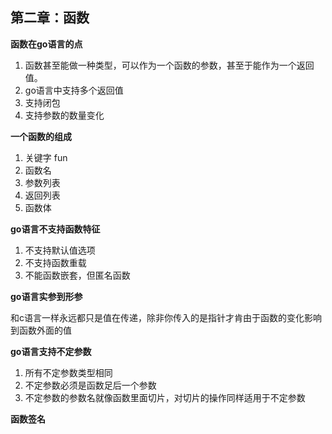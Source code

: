 ## 第二章：函数

**函数在go语言的点**

1. 函数甚至能做一种类型，可以作为一个函数的参数，甚至于能作为一个返回值。
2. go语言中支持多个返回值
3. 支持闭包
4. 支持参数的数量变化

**一个函数的组成**

1. 关键字 fun
2. 函数名
3. 参数列表
4. 返回列表
5. 函数体

**go语言不支持函数特征**

1. 不支持默认值选项
2. 不支持函数重载
3. 不能函数嵌套，但匿名函数

**go语言实参到形参**

和c语言一样永远都只是值在传递，除非你传入的是指针才肯由于函数的变化影响到函数外面的值

**go语言支持不定参数**

1. 所有不定参数类型相同
2. 不定参数必须是函数足后一个参数
3. 不定参数的参数名就像函数里面切片，对切片的操作同样适用于不定参数

**函数签名**






